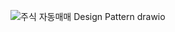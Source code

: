 ![주식 자동매매 Design Pattern drawio](https://github.com/user-attachments/assets/2481769a-f022-453f-82b7-500b6b9fa13c)
